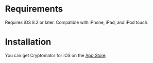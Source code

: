 # Requirements

Requires iOS 8.2 or later. Compatible with iPhone, iPad, and iPod touch.

# Installation

You can get Cryptomator for iOS on the [App Store](https://apps.apple.com/app/cryptomator/id953086535).
